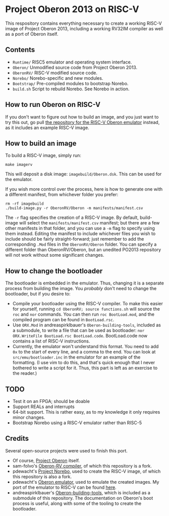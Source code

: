 # Project Oberon 2013 on RISC-V
This respository contains everything necessary to create a working RISC-V image of Project Oberon 2013, including a working RV32IM compiler as well as a port of Oberon itself.

## Contents

* `Runtime/` RISC5 emulator and operating system interface.
* `Oberon/` Unmodified source code from Project Oberon 2013.
* `OberonRV/` RISC-V modified source code.
* `Norebo/` Norebo-specific and new modules.
* `Bootstrap/` Pre-compiled modules to bootstrap Norebo.
* `build.sh` Script to rebuild Norebo. See Norebo in action.

## How to run Oberon on RISC-V
If you don't want to figure out how to build an image, and you just want to try this out, go pull [the repository for the RISC-V Oberon emulator](https://github.com/solbjorg/oberon-riscv-emu) instead, as it includes an example RISC-V image.

## How to build an image
To build a RISC-V image, simply run:
``` shell
make imagerv
```

This will deposit a disk image: `imagebuild/Oberon.dsk`. This can be used for the emulator.

If you wish more control over the process, here is how to generate one with a different manifest, from whichever folder you prefer:
``` shell
rm -rf imagebuild
./build-image.py -r OberonRV/Oberon -m manifests/manifest.csv
```

The `-r` flag specifies the creation of a RISC-V image. By default, build-image will select the `manifests/manifest.csv` manifest; but there are a few other manifests in that folder, and you can use a `-m` flag to specify using them instead. Editing the manifest to include whichever files you wish to include should be fairly straight-forward; just remember to add the corresponding `.Mod` files in the `OberonRV/Oberon` folder. You can specify a different folder than OberonRV/Oberon, but an unedited PO2013 repository will not work without some significant changes.

## How to change the bootloader 
The bootloader is embedded in the emulator. Thus, changing it is a separate process from building the image. You *probably* don't need to change the bootloader, but if you desire to:
- Compile your bootloader using the RISC-V compiler. To make this easier for yourself, running `cd OberonRV; source functions.sh` will source the `roc` and `nor` commands. You can then run `roc BootLoad.mod`, and the compiled program can be found in `BootLoad.rsc`.
- Use `ORX.Mod` in andreaspirklbauer's `Oberon-building-tools`, included as a submodule, to write a file that can be used as bootloader: `nor ORX.WriteFile BootLoad.rsc BootLoad.code`. BootLoad.code now contains a list of RISC-V instructions.
- Currently, the emulator won't understand this format. You need to add `0x` to the start of every line, and a comma to the end. You can look at `src/emu/bootloader.inc` in the emulator for an example of the formatting. (I use vim to do this, and that's quick enough that I never bothered to write a script for it. Thus, this part is left as an exercise to the reader.)

## TODO
- Test it on an FPGA; should be doable
- Support REALs and interrupts
- 64-bit support. This is rather easy, as to my knowledge it only requires minor changes.
- Bootstrap Norebo using a RISC-V emulator rather than RISC-5

## Credits
Several open-source projects were used to finish this port.
- Of course, [Project Oberon](https://people.inf.ethz.ch/wirth/ProjectOberon/) itself.
- sam-folvo's [Oberon-RV compiler](https://github.com/sam-falvo/project-norebo), of which this repository is a fork.
- pdewacht's [Project Norebo](https://github.com/pdewacht/project-norebo), used to create the RISC-V image, of which this repository is also a fork.
- pdewacht's [Oberon emulator](https://github.com/pdewacht/oberon-risc-emu), used to emulate the created images. My port of the emulator to RISC-V can be found [here](https://github.com/solbjorg/oberon-riscv-emu).
- andreaspirklbauer's [Oberon-building-tools](https://github.com/andreaspirklbauer/Oberon-building-tools), which is included as a submodule of this repository. The documentation on Oberon's boot process is useful, along with some of the tooling to create the bootloader.
